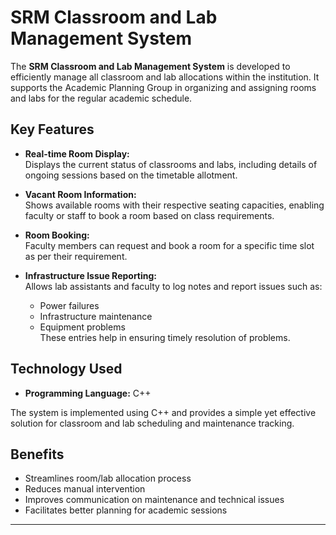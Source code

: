# SRM Classroom and Lab Management System

The **SRM Classroom and Lab Management System** is developed to efficiently manage all classroom and lab allocations within the institution. It supports the Academic Planning Group in organizing and assigning rooms and labs for the regular academic schedule.

## Key Features

- **Real-time Room Display:**  
  Displays the current status of classrooms and labs, including details of ongoing sessions based on the timetable allotment.

- **Vacant Room Information:**  
  Shows available rooms with their respective seating capacities, enabling faculty or staff to book a room based on class requirements.

- **Room Booking:**  
  Faculty members can request and book a room for a specific time slot as per their requirement.

- **Infrastructure Issue Reporting:**  
  Allows lab assistants and faculty to log notes and report issues such as:
  - Power failures
  - Infrastructure maintenance
  - Equipment problems  
  These entries help in ensuring timely resolution of problems.

## Technology Used

- **Programming Language:** C++

The system is implemented using C++ and provides a simple yet effective solution for classroom and lab scheduling and maintenance tracking.

## Benefits

- Streamlines room/lab allocation process
- Reduces manual intervention
- Improves communication on maintenance and technical issues
- Facilitates better planning for academic sessions

---

